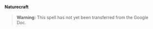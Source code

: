#### Naturecraft
<!-- previously "Druidcraft" -->
<!-- markdownlint-disable-next-line no-emphasis-as-heading -->

> **Warning:**
> This spell has not yet been transferred from the Google Doc.
